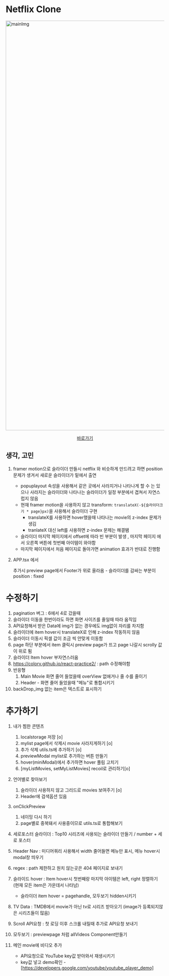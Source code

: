 # Netflix Clone

<img width="1297" alt="mainImg" src="https://github.com/colorv/react-practice2/assets/75740740/3ceff75a-5793-4960-ba29-b0bd7fd4a8e5">

<p align="center">
<a href="https://colorv.github.io/react-practice2/">바로가기</a>
</p>

## 생각, 고민

1. framer motion으로 슬라이더 만들시 netflix 와 비슷하게 만드려고 하면 position 문제가 생겨서 새로운 슬라이더가 밑에서 출연

   - popuplayout 속성을 사용해서 같은 곳에서 사라지거나 나타나게 할 수 는 있으나 사라지는 슬라이더와 나타나는 슬라이더가 일정 부분에서 겹쳐서 자연스럽지 않음
   - 현재 framer motion을 사용하지 않고 transform: `translateX(-${슬라이더크기 * page}px)`을 사용해서 슬라이더 구현
     - translateX를 사용하면 hover했을때 나타나는 movie의 z-index 문제가 생김
     - tranlateX 대신 left를 사용하면 z-index 문제는 해결됌
   - 슬라이더 마지막 페이지에서 offset에 따라 빈 부분이 발생 , 마지막 페이지 에서 오른쪽 버튼에 첫번째 아이템이 와야함
   - 마지막 페이지에서 처음 페이지로 돌아가면 animation 효과가 반대로 진행함

2. APP.tsx 에서 <Footer/> 추가시 preview page에서 Footer가 위로 올라옴 - 슬라이더를 감싸는 부분이 position : fixed

# 수정하기

1. pagination 버그 : 6에서 4로 갔을때
2. 슬라이더 이동을 한번이라도 하면 화면 사이즈를 줄일때 따라 움직임
3. API요청해서 받은 Data에 img가 없는 경우에도 img없이 자리를 차지함
4. 슬라이더에 item hover시 translateX로 인해 z-index 작동하지 않음
5. 슬라이더 이동시 픽셀 값이 조금 씩 안맞게 이동함
6. page 하단 부분에서 item 클릭시 preview page가 뜨고 page 나갈시 scrolly 값이 위로 튐
7. 슬라이더 Item hover 부자연스러움
8. https://colorv.github.io/react-practice2/ : path 수정해야함
9. 반응형
   1. Main Movie 화면 줄어 들었을때 overView 없애거나 줄 수를 줄이기
   2. Header - 화면 줄어 들었을때 "메뉴"로 통합시키기
10. backDrop_img 없는 item은 텍스트로 표시하기

# 추가하기

1. 내가 찜한 콘텐츠
   1. localstorage 저장 [o]
   2. mylist page에서 삭제시 movie 사라지게하기 [o]
   3. 추가 삭제 utils.ts에 추가하기 [o]
   4. previewModal mylist로 추가하는 버튼 만들기
   5. hover(miniModal)에서 추가하면 hover 풀림 고치기
   6. [myListMovies, setMyListMovies] recoil로 관리하기[o]
2. 언어별로 찾아보기
   1. 슬라이더 사용하지 않고 그리드로 movies 보여주기 [o]
   2. Header에 검색옵션 있음
3. onClickPreview
   1. 네이밍 다시 하기
   2. page별로 중복돼서 사용중이므로 utils.ts로 통합해보기
4. 세로포스터 슬라이더 : Top10 시리즈에 사용되는 슬라이더 만들기 / number + 세로 포스터
5. Header Nav : 미디어쿼리 사용해서 width 줄어들면 메뉴만 표시, 메뉴 hover시 modal창 띄우기
6. regex : path 제한하고 원치 않는곳은 404 페이지로 보내기
7. 슬라이드 hover : Item hover시 첫번째랑 마지막 아이템은 left, right 정렬하기 (현재 모든 item은 가운데서 나타남)

   - 슬라이더 item hover = pagehandle, 모두보기 hidden시키기

8. TV Data : TMDB에서 movie가 아닌 tv로 시리즈 받아오기 (image가 등록되지않은 시리즈들이 많음)
9. Scroll API요청 : 첫 로딩 이후 스크롤 내릴때 추가로 API요청 보내기
10. 모두보기 : previewpage 처럼 allVideos Component만들기
11. 메인 movie에 비디오 추가

    - API요청으로 YouTube key값 받아와서 재생시키기
    - key값 넣고 demo확인 - [https://developers.google.com/youtube/youtube_player_demo]

